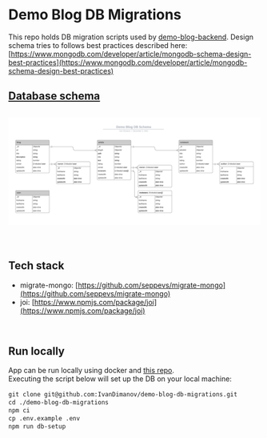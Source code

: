 # Demo Blog DB Migrations
This repo holds DB migration scripts used by [demo-blog-backend](https://github.com/IvanDimanov/demo-blog-backend).
Design schema tries to follows best practices described here: [https://www.mongodb.com/developer/article/mongodb-schema-design-best-practices](https://www.mongodb.com/developer/article/mongodb-schema-design-best-practices)

## [Database schema](https://lucid.app/documents/view/fcaf2f01-eb38-42ad-b58d-9dd257fc1f84)
## [![App](https://raw.githubusercontent.com/IvanDimanov/demo-blog-db-migrations/master/image.png)](https://lucid.app/documents/view/fcaf2f01-eb38-42ad-b58d-9dd257fc1f84)

<br />

## Tech stack
- migrate-mongo: [https://github.com/seppevs/migrate-mongo](https://github.com/seppevs/migrate-mongo)
- joi: [https://www.npmjs.com/package/joi](https://www.npmjs.com/package/joi)

<br />

## Run locally
App can be run locally using docker and [this repo](https://github.com/IvanDimanov/demo-blog-local-env). <br />
Executing the script below will set up the DB on your local machine:
```
git clone git@github.com:IvanDimanov/demo-blog-db-migrations.git
cd ./demo-blog-db-migrations
npm ci
cp .env.example .env
npm run db-setup
```
